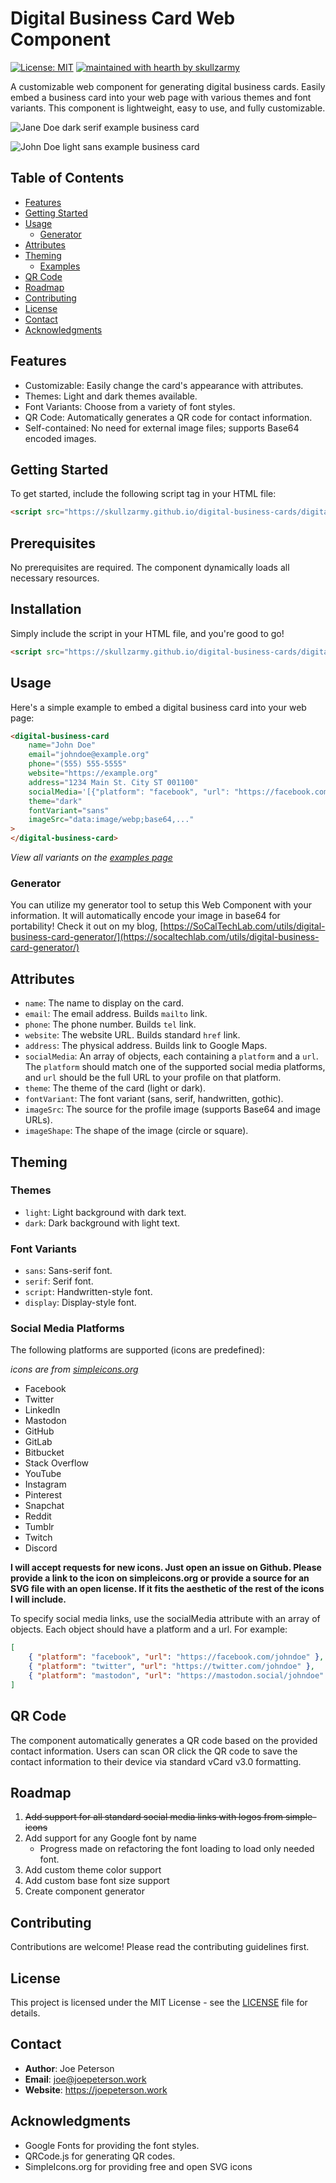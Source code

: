 # Digital Business Card Web Component

[![License: MIT](https://img.shields.io/badge/License-MIT-yellow.svg)](https://opensource.org/licenses/MIT) [![maintained with hearth by skullzarmy](https://img.shields.io/badge/maintained%20with%20%E2%99%A5%20by-skullzarmy-ff1515.svg)](https://github.com/skullzarmy)

A customizable web component for generating digital business cards. Easily embed a business card into your web page with various themes and font variants. This component is lightweight, easy to use, and fully customizable.

![Jane Doe dark serif example business card](./Jane-Doe-digital-business-card.png)

![John Doe light sans example business card](./John-Doe-digital-business-card.png)

## Table of Contents

-   [Features](#features)
-   [Getting Started](#getting-started)
-   [Usage](#usage)
    -   [Generator](#generator)
-   [Attributes](#attributes)
-   [Theming](#theming)
    -   [Examples](https://skullzarmy.github.io/digital-business-cards/example.html)
-   [QR Code](#qr-code)
-   [Roadmap](#roadmap)
-   [Contributing](#contributing)
-   [License](#license)
-   [Contact](#contact)
-   [Acknowledgments](#acknowledgments)

## Features

-   Customizable: Easily change the card's appearance with attributes.
-   Themes: Light and dark themes available.
-   Font Variants: Choose from a variety of font styles.
-   QR Code: Automatically generates a QR code for contact information.
-   Self-contained: No need for external image files; supports Base64 encoded images.

## Getting Started

To get started, include the following script tag in your HTML file:

```html
<script src="https://skullzarmy.github.io/digital-business-cards/digital-business-cards.js"></script>
```

## Prerequisites

No prerequisites are required. The component dynamically loads all necessary resources.

## Installation

Simply include the script in your HTML file, and you're good to go!

```html
<script src="https://skullzarmy.github.io/digital-business-cards/digital-business-cards.js"></script>
```

## Usage

Here's a simple example to embed a digital business card into your web page:

```html
<digital-business-card
    name="John Doe"
    email="johndoe@example.org"
    phone="(555) 555-5555"
    website="https://example.org"
    address="1234 Main St. City ST 001100"
    socialMedia='[{"platform": "facebook", "url": "https://facebook.com/johndoe"}, {"platform": "twitter", "url": "https://twitter.com/johndoe"}, {"platform": "mastodon", "url": "https://mastodon.social/johndoe"}]'
    theme="dark"
    fontVariant="sans"
    imageSrc="data:image/webp;base64,..."
>
</digital-business-card>
```

_View all variants on the [examples page](https://skullzarmy.github.io/digital-business-cards/example.html)_

### Generator

You can utilize my generator tool to setup this Web Component with your information. It will automatically encode your image in base64 for portability! Check it out on my blog, [https://SoCalTechLab.com/utils/digital-business-card-generator/](https://socaltechlab.com/utils/digital-business-card-generator/)

## Attributes

-   `name`: The name to display on the card.
-   `email`: The email address. Builds `mailto` link.
-   `phone`: The phone number. Builds `tel` link.
-   `website`: The website URL. Builds standard `href` link.
-   `address`: The physical address. Builds link to Google Maps.
-   `socialMedia`: An array of objects, each containing a `platform` and a `url`. The `platform` should match one of the supported social media platforms, and `url` should be the full URL to your profile on that platform.
-   `theme`: The theme of the card (light or dark).
-   `fontVariant`: The font variant (sans, serif, handwritten, gothic).
-   `imageSrc`: The source for the profile image (supports Base64 and image URLs).
-   `imageShape`: The shape of the image (circle or square).

## Theming

### Themes

-   `light`: Light background with dark text.
-   `dark`: Dark background with light text.

### Font Variants

-   `sans`: Sans-serif font.
-   `serif`: Serif font.
-   `script`: Handwritten-style font.
-   `display`: Display-style font.

### Social Media Platforms

The following platforms are supported (icons are predefined):

_icons are from [simpleicons.org](https://simpleicons.org)_

-   Facebook
-   Twitter
-   LinkedIn
-   Mastodon
-   GitHub
-   GitLab
-   Bitbucket
-   Stack Overflow
-   YouTube
-   Instagram
-   Pinterest
-   Snapchat
-   Reddit
-   Tumblr
-   Twitch
-   Discord

**I will accept requests for new icons. Just open an issue on Github. Please provide a link to the icon on simpleicons.org or provide a source for an SVG file with an open license. If it fits the aesthetic of the rest of the icons I will include.**

To specify social media links, use the socialMedia attribute with an array of objects. Each object should have a platform and a url. For example:

```json
[
    { "platform": "facebook", "url": "https://facebook.com/johndoe" },
    { "platform": "twitter", "url": "https://twitter.com/johndoe" },
    { "platform": "mastodon", "url": "https://mastodon.social/johndoe" }
]
```

## QR Code

The component automatically generates a QR code based on the provided contact information. Users can scan OR click the QR code to save the contact information to their device via standard vCard v3.0 formatting.

## Roadmap

1.  ~~Add support for all standard social media links with logos from simple-icons~~
1.  Add support for any Google font by name
    -   Progress made on refactoring the font loading to load only needed font.
1.  Add custom theme color support
1.  Add custom base font size support
1.  Create component generator

## Contributing

Contributions are welcome! Please read the contributing guidelines first.

## License

This project is licensed under the MIT License - see the [LICENSE](./LICENSE) file for details.

## Contact

-   **Author**: Joe Peterson
-   **Email**: joe@joepeterson.work
-   **Website**: https://joepeterson.work

## Acknowledgments

-   Google Fonts for providing the font styles.
-   QRCode.js for generating QR codes.
-   SimpleIcons.org for providing free and open SVG icons
